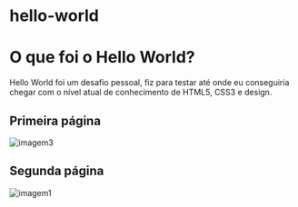 # hello-world


<h1>
  O que foi o Hello World?
</h1>
<p>
  Hello World foi um desafio pessoal, fiz para testar até onde eu conseguiria chegar com o nível atual de conhecimento de HTML5, CSS3 e design.
  
  <h2>
    Primeira página
  </h2>
  
  ![imagem3](https://user-images.githubusercontent.com/92291111/156814333-024aba69-ed6b-45ca-99a8-490002085ce3.PNG)
  
  <h2>
  Segunda página
  </h2>
  
  ![imagem1](https://user-images.githubusercontent.com/92291111/156816037-22545013-0b79-4cb7-b446-2290ae5c90db.PNG)

  
  
  
  
